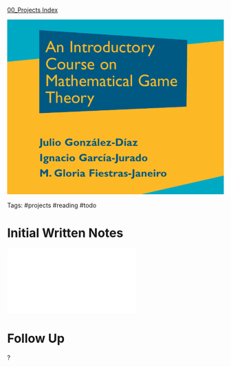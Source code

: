 
[00_Projects Index](00_Projects%20Index.md)

![](../../attachments/Pasted%20image%2020210428012338.png)

Tags: #projects #reading #todo

# Initial Written Notes

![](../../attachments/Apr%2028%2000h22.pdf)

# Follow Up

?